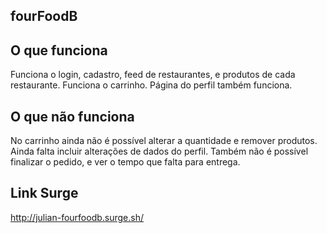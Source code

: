 ## fourFoodB

## O que funciona
Funciona o login, cadastro, feed de restaurantes, e produtos de cada restaurante. Funciona o carrinho. Página do perfil também funciona.

## O que não funciona
No carrinho ainda não é possível alterar a quantidade e remover produtos. Ainda falta incluir alterações de dados do perfil. Também não é possível finalizar o pedido, e ver o tempo que falta para entrega.

## Link Surge
http://julian-fourfoodb.surge.sh/
